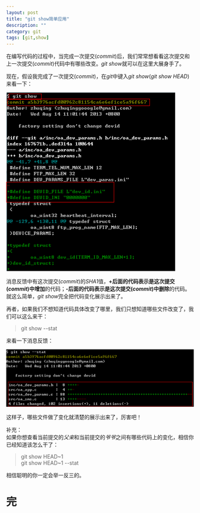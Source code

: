 ```yaml
---
layout: post
title: "git show简单应用"
description: ""
category: git
tags: [git,show]
---
```


在编写代码的过程中，当完成一次提交(*commit*)后，我们常常想看看这次提交和上一次提交(*commit*)代码中有哪些改变。*git show*就可以在这里大展身手了。  

现在，假设我完成了一次提交(*commit*)，在*git*中键入*git show*(*git show HEAD*)来看一下：  

![git-show0](/images/git-show0.png)  

消息反馈中有这次提交(*commit*)的*SHA1*值，**+**后面的代码表示是这次提交(*commit*)中**增加**的代码；**-**后面的代码表示是这次提交(*commit*)中**删除**的代码。就这么简单，*git show*完全把代码变化展示出来了。  

再者，如果我们不想知道代码具体改变了哪里，我们只想知道哪些文件改变了，我们可以这么来干：  

>git show --stat  

来看一下消息反馈：  

![git-show1](/images/git-show1.png)  

这样子，哪些文件做了变化就清楚的展示出来了，厉害吧！  

补充：  
如果你想查看当前提交的*父亲*和当前提交的*爷爷*之间有哪些代码上的变化，相信你已经知道该怎么干了：  

>git show HEAD~1  
>git show HEAD~1 --stat  

相信聪明的你一定会举一反三的。  


完
=